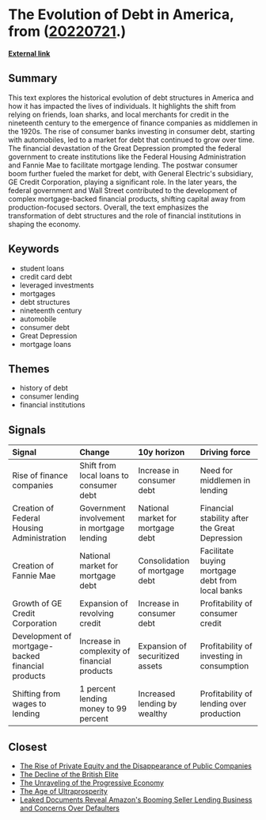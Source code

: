 # __The Evolution of Debt in America__, from ([20220721](https://kghosh.substack.com/p/20220721).)

__[External link](https://daily.jstor.org/how-we-all-got-in-debt/?utm_source=substack&utm_medium=email)__



## Summary

This text explores the historical evolution of debt structures in America and how it has impacted the lives of individuals. It highlights the shift from relying on friends, loan sharks, and local merchants for credit in the nineteenth century to the emergence of finance companies as middlemen in the 1920s. The rise of consumer banks investing in consumer debt, starting with automobiles, led to a market for debt that continued to grow over time. The financial devastation of the Great Depression prompted the federal government to create institutions like the Federal Housing Administration and Fannie Mae to facilitate mortgage lending. The postwar consumer boom further fueled the market for debt, with General Electric's subsidiary, GE Credit Corporation, playing a significant role. In the later years, the federal government and Wall Street contributed to the development of complex mortgage-backed financial products, shifting capital away from production-focused sectors. Overall, the text emphasizes the transformation of debt structures and the role of financial institutions in shaping the economy.

## Keywords

* student loans
* credit card debt
* leveraged investments
* mortgages
* debt structures
* nineteenth century
* automobile
* consumer debt
* Great Depression
* mortgage loans

## Themes

* history of debt
* consumer lending
* financial institutions

## Signals

| Signal                                            | Change                                       | 10y horizon                       | Driving force                                    |
|:--------------------------------------------------|:---------------------------------------------|:----------------------------------|:-------------------------------------------------|
| Rise of finance companies                         | Shift from local loans to consumer debt      | Increase in consumer debt         | Need for middlemen in lending                    |
| Creation of Federal Housing Administration        | Government involvement in mortgage lending   | National market for mortgage debt | Financial stability after the Great Depression   |
| Creation of Fannie Mae                            | National market for mortgage debt            | Consolidation of mortgage debt    | Facilitate buying mortgage debt from local banks |
| Growth of GE Credit Corporation                   | Expansion of revolving credit                | Increase in consumer debt         | Profitability of consumer credit                 |
| Development of mortgage-backed financial products | Increase in complexity of financial products | Expansion of securitized assets   | Profitability of investing in consumption        |
| Shifting from wages to lending                    | 1 percent lending money to 99 percent        | Increased lending by wealthy      | Profitability of lending over production         |

## Closest

* [The Rise of Private Equity and the Disappearance of Public Companies](86944a8ff63c9744c1d3cfb858bae3da)
* [The Decline of the British Elite](ca555520973a0e8519ff854da1de4d88)
* [The Unraveling of the Progressive Economy](f4ea5244ccafd654e5955673b0ee3976)
* [The Age of Ultraprosperity](719500bc852b3f2db19af6d9280207bf)
* [Leaked Documents Reveal Amazon's Booming Seller Lending Business and Concerns Over Defaulters](16fbd24f98761d832deed8614479a239)